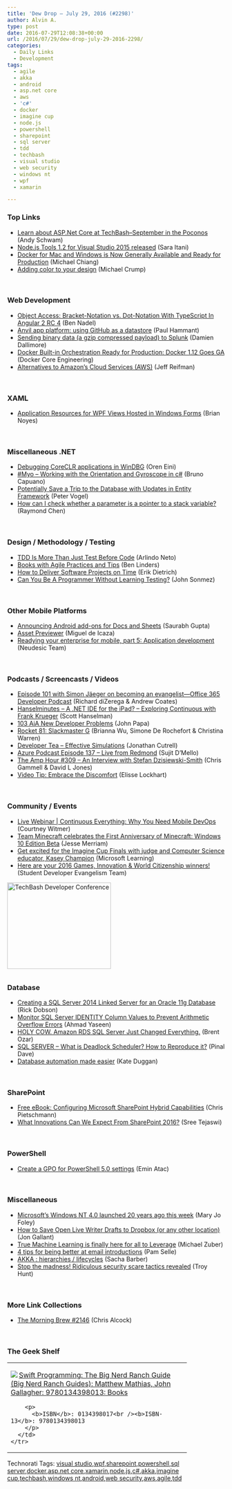 ```yaml
---
title: 'Dew Drop – July 29, 2016 (#2298)'
author: Alvin A.
type: post
date: 2016-07-29T12:08:38+00:00
url: /2016/07/29/dew-drop-july-29-2016-2298/
categories:
  - Daily Links
  - Development
tags:
  - agile
  - akka
  - android
  - asp.net core
  - aws
  - 'c#'
  - docker
  - imagine cup
  - node.js
  - powershell
  - sharepoint
  - sql server
  - tdd
  - techbash
  - visual studio
  - web security
  - windows nt
  - wpf
  - xamarin

---
```

### <a name="top"></a>Top Links

  * <a href="http://www.schwammysays.net/learn-about-asp-net-core-at-techbashseptember-in-the-poconos/" target="_blank">Learn about ASP.Net Core at TechBash–September in the Poconos</a> (Andy Schwam)
  * <a href="https://blogs.msdn.microsoft.com/visualstudio/2016/07/28/node-js-tools-1-2-visual-studio-2015/" target="_blank">Node.js Tools 1.2 for Visual Studio 2015 released</a> (Sara Itani)
  * <a href="https://blog.docker.com/2016/07/docker-for-mac-and-windows-production-ready/" target="_blank">Docker for Mac and Windows is Now Generally Available and Ready for Production</a> (Michael Chiang)
  * <a href="https://blogs.windows.com/buildingapps/2016/07/28/adding-color-to-your-design/?WT.mc_id=DX_MVP4025064" target="_blank">Adding color to your design</a> (Michael Crump)

&nbsp;

### <a name="web"></a>Web Development

  * <a href="http://www.bennadel.com/blog/3126-object-access-bracket-notation-vs-dot-notation-with-typescript-in-angular-2-rc-4.htm" target="_blank">Object Access: Bracket-Notation vs. Dot-Notation With TypeScript In Angular 2 RC 4</a> (Ben Nadel)
  * <a href="http://feedproxy.google.com/~r/paulhammant/~3/Yw_O-hxNDwY/" target="_blank">Anvil app platform: using GitHub as a datastore</a> (Paul Hammant)
  * <a href="http://blogs.splunk.com/2016/07/28/sending-compressed-payloads-to-splunk/" target="_blank">Sending binary data (a gzip compressed payload) to Splunk</a> (Damien Dallimore)
  * <a href="https://blog.docker.com/2016/07/docker-built-in-orchestration-ready-for-production-docker-1-12-goes-ga/" target="_blank">Docker Built-in Orchestration Ready for Production: Docker 1.12 Goes GA</a> (Docker Core Engineering)
  * <a href="http://code.tutsplus.com/tutorials/alternatives-to-amazons-cloud-services-aws--cms-25409" target="_blank">Alternatives to Amazon&#8217;s Cloud Services (AWS)</a> (Jeff Reifman)

&nbsp;

### <a name="silverlight"></a>XAML

  * <a href="http://briannoyesblog.azurewebsites.net/2016/07/28/application-resources-for-wpf-views-hosted-in-windows-forms/" target="_blank">Application Resources for WPF Views Hosted in Windows Forms</a> (Brian Noyes)

&nbsp;

### <a name="dotnet"></a>Miscellaneous .NET

  * <a href="http://feedproxy.google.com/~r/AyendeRahien/~3/qMtfJVow3GQ/debugging-coreclr-applications-in-windbg" target="_blank">Debugging CoreCLR applications in WinDBG</a> (Oren Eini)
  * <a href="http://feedproxy.google.com/~r/elbruno/~3/MR8pQ5DaHLE/" target="_blank">#Myo – Working with the Orientation and Gyroscope in c#</a> (Bruno Capuano)
  * <a href="https://visualstudiomagazine.com/articles/2016/07/28/save-database-trips-updates-entity-framework.aspx" target="_blank">Potentially Save a Trip to the Database with Updates in Entity Framework</a> (Peter Vogel)
  * <a href="https://blogs.msdn.microsoft.com/oldnewthing/20160728-00/?p=93975" target="_blank">How can I check whether a parameter is a pointer to a stack variable?</a> (Raymond Chen)

&nbsp;

### <a name="design"></a>Design / Methodology / Testing

  * <a href="https://dzone.com/articles/tdd-is-more-than-just-test-before-code?utm_medium=feed&utm_source=feedpress.me&utm_campaign=Feed%3A+dzone%2Fdevops" target="_blank">TDD Is More Than Just Test Before Code</a> (Arlindo Neto)
  * <a href="http://www.benlinders.com/news/books-agile-practices-tips/" target="_blank">Books with Agile Practices and Tips</a> (Ben Linders)
  * <a href="https://blog.ndepend.com/how-to-deliver-software-projects-on-time/" target="_blank">How to Deliver Software Projects on Time</a> (Erik Dietrich)
  * <a href="https://simpleprogrammer.com/2016/07/28/can-programmer-without-learning-testing/" target="_blank">Can You Be A Programmer Without Learning Testing?</a> (John Sonmez)

&nbsp;

### <a name="mobile"></a>Other Mobile Platforms

  * <a href="http://feedproxy.google.com/~r/blogspot/hsDu/~3/_xB6Sb9friM/announcing-android-add-ons-for-docs-and.html" target="_blank">Announcing Android add-ons for Docs and Sheets</a> (Saurabh Gupta)
  * <a href="http://tirania.org/blog/archive/2016/Jul-28.html" target="_blank">Asset Previewer</a> (Miguel de Icaza)
  * <a href="http://www.neudesic.com/resources/blog/enterprise-mobility/readying-your-enterprise-for-mobile-part-5-application-development/" target="_blank">Readying your enterprise for mobile, part 5: Application development</a> (Neudesic Team)

&nbsp;

### <a name="podcasts"></a>Podcasts / Screencasts / Videos

  * <a href="http://blogs.office.com/2016/07/28/episode-101-with-simon-jaeger-on-becoming-an-evangelist-office-365-developer-podcast/" target="_blank">Episode 101 with Simon Jäeger on becoming an evangelist—Office 365 Developer Podcast</a> (Richard diZerega & Andrew Coates)
  * <a href="http://www.hanselminutes.com/default.aspx?ShowID=18525" target="_blank">Hanselminutes &#8211; A .NET IDE for the iPad? &#8211; Exploring Continuous with Frank Krueger</a> (Scott Hanselman)
  * <a href="https://devchat.tv/adv-in-angular/103-aia-new-developer-problems" target="_blank">103 AiA New Developer Problems</a> (John Papa)
  * <a href="http://relay.fm/rocket/81" target="_blank">Rocket 81: Slackmaster G</a> (Brianna Wu, Simone De Rochefort & Christina Warren)
  * <a href="http://feedproxy.google.com/~r/DeveloperTea/~3/jwkF_ni1VfU/43446-effective-simulations" target="_blank">Developer Tea &#8211; Effective Simulations</a> (Jonathan Cutrell)
  * <a href="http://azpodcast.azurewebsites.net/post/Episode-137-Live-from-Redmond" target="_blank">Azure Podcast Episode 137 &#8211; Live from Redmond</a> (Sujit D&#8217;Mello)
  * <a href="http://feedproxy.google.com/~r/TheAmpHour/~3/0Op7vVSuznU/" target="_blank">The Amp Hour #309 – An Interview with Stefan Dzisiewski-Smith</a> (Chris Gammell & David L Jones)
  * <a href="http://www.radicalcandor.com/blog/video-tip-embrace-discomfort/" target="_blank">Video Tip: Embrace the Discomfort</a> (Elisse Lockhart)

&nbsp;

### <a name="events"></a>Community / Events

  * <a href="https://blog.xamarin.com/live-webinar-continuous-everything-why-you-need-mobile-devops/" target="_blank">Live Webinar | Continuous Everything: Why You Need Mobile DevOps</a> (Courtney Witmer)
  * <a href="http://blogs.windows.com/windowsexperience/2016/07/28/team-minecraft-celebrates-the-first-anniversary-of-minecraft-windows-10-edition-beta/?WT.mc_id=DX_MVP4025064" target="_blank">Team Minecraft celebrates the First Anniversary of Minecraft: Windows 10 Edition Beta</a> (Jesse Merriam)
  * <a href="https://borntolearn.mslearn.net/b/weblog/posts/get-excited-for-the-imagine-cup-finals-with-judge-and-computer-science-educator-kasey-champion" target="_blank">Get excited for the Imagine Cup Finals with judge and Computer Science educator, Kasey Champion</a> (Microsoft Learning)
  * <a href="https://blogs.msdn.microsoft.com/microsoftimagine/2016/07/28/here-are-your-2016-games-innovation-world-citizenship-winners/" target="_blank">Here are your 2016 Games, Innovation & World Citizenship winners!</a> (Student Developer Evangelism Team)

<a href="http://www.techbash.com/" target="_blank"><img loading="lazy" decoding="async" title="TechBash Developer Conference" style="border-top: 0px; border-right: 0px; background-image: none; border-bottom: 0px; padding-top: 0px; padding-left: 0px; border-left: 0px; margin: 0px 0px 10px; padding-right: 0px" border="0" alt="TechBash Developer Conference" src="/wp-content/uploads/2016/07/QuickAd-v2.png" width="240" height="200" /></a>

### <a name="sql"></a>Database

  * <a href="http://feedproxy.google.com/~r/MSSQLTips-LatestSqlServerTips/~3/-oZhHaQA-0k/tip.asp" target="_blank">Creating a SQL Server 2014 Linked Server for an Oracle 11g Database</a> (Rick Dobson)
  * <a href="http://feedproxy.google.com/~r/MSSQLTips-LatestSqlServerTips/~3/oZ10w7xHX18/tip.asp" target="_blank">Monitor SQL Server IDENTITY Column Values to Prevent Arithmetic Overflow Errors</a> (Ahmad Yaseen)
  * <a href="http://feedproxy.google.com/~r/BrentOzar-SqlServerDba/~3/b-2UVCYp3sI/" target="_blank">HOLY COW. Amazon RDS SQL Server Just Changed Everything.</a> (Brent Ozar)
  * <a href="http://blog.sqlauthority.com/2016/07/29/sql-server-deadlock-scheduler-reproduce/" target="_blank">SQL SERVER – What is Deadlock Scheduler? How to Reproduce it?</a> (Pinal Dave)
  * <a href="http://www.red-gate.com/blog/database-lifecycle-management/database-automation-made-easier" target="_blank">Database automation made easier</a> (Kate Duggan)

&nbsp;

### <a name="sp"></a>SharePoint

  * <a href="https://buildazure.com/2016/07/29/free-ebook-configuring-microsoft-sharepoint-hybrid-capabilities/" target="_blank">Free eBook: Configuring Microsoft SharePoint Hybrid Capabilities</a> (Chris Pietschmann)
  * <a href="https://dzone.com/articles/what-innovations-can-we-expect-from-sharepoint-201?utm_medium=feed&utm_source=feedpress.me&utm_campaign=Feed%3A+dzone%2Fcloud" target="_blank">What Innovations Can We Expect From SharePoint 2016?</a> (Sree Tejaswi)

&nbsp;

### <a name="ps"></a>PowerShell

  * <a href="https://p0w3rsh3ll.wordpress.com/2016/07/28/create-a-gpo-for-powershell-5-0-settings/" target="_blank">Create a GPO for PowerShell 5.0 settings</a> (Emin Atac)

&nbsp;

### <a name="misc"></a>Miscellaneous

  * <a href="http://www.zdnet.com/article/microsofts-windows-nt-4-0-launched-20-years-ago-this-week/#ftag=RSSbaffb68" target="_blank">Microsoft&#8217;s Windows NT 4.0 launched 20 years ago this week</a> (Mary Jo Foley)
  * <a href="http://feedproxy.google.com/~r/jongallant/~3/baFrOxmjaYI/openlivewriter-dropbox.html" target="_blank">How to Save Open Live Writer Drafts to Dropbox (or any other location)</a> (Jon Gallant)
  * <a href="http://blogs.splunk.com/2016/07/28/true-machine-learning-is-finally-here-for-all-to-leverage/" target="_blank">True Machine Learning is finally here for all to Leverage</a> (Michael Zuber)
  * <a href="http://thewebivore.com/4-tips-for-being-better-at-email-introductions/" target="_blank">4 tips for being better at email introductions</a> (Pam Selle)
  * <a href="https://sachabarbs.wordpress.com/2016/07/29/akka-hierarchies-lifecycles/" target="_blank">AKKA : hierarchies / lifecycles</a> (Sacha Barber)
  * <a href="http://feedproxy.google.com/~r/TroyHunt/~3/rVUHaL0x4hg/" target="_blank">Stop the madness! Ridiculous security scare tactics revealed</a> (Troy Hunt)

&nbsp;

### <a name="links"></a>More Link Collections

  * <a href="http://feedproxy.google.com/~r/ReflectivePerspective/~3/_ILm7O8V0aw/" target="_blank">The Morning Brew #2146</a> (Chris Alcock)

&nbsp;

### <a name="shelf"></a>The Geek Shelf

<div id="scid:7dc1bd33-94bd-46fd-a20b-0131235bcd47:61cc3454-20bb-4a09-b3e9-331aadfb6086" class="wlWriterEditableSmartContent" style="float: none; padding-bottom: 0px; padding-top: 0px; padding-left: 0px; margin: 0px; display: inline; padding-right: 0px">
  <table cellspacing="0" cellpadding="2" width="400" border="0" unselectable="on">
    <tr>
      <td valign="top" width="400">
        <p>
          <a title="Swift Programming: The Big Nerd Ranch Guide (Big Nerd Ranch Guides): Matthew Mathias, John Gallagher: 9780134398013: Books" href="http://www.amazon.com/exec/obidos/ASIN/0134398017/amavin-20"><img data-recalc-dims="1" decoding="async" src="https://i0.wp.com/images.amazon.com/images/P/0134398017.01.MZZZZZZZ.jpg?w=660" border="0" align="left" style="float:left" />Swift Programming: The Big Nerd Ranch Guide (Big Nerd Ranch Guides): Matthew Mathias, John Gallagher: 9780134398013: Books</a>
        </p>
        
        <p>
          <b>ISBN</b>: 0134398017<br /><b>ISBN-13</b>: 9780134398013
        </p>
      </td>
    </tr>
  </table>
</div>

<div id="scid:0767317B-992E-4b12-91E0-4F059A8CECA8:508419c1-6aba-4068-9f75-cd424d9b708b" class="wlWriterEditableSmartContent" style="float: none; padding-bottom: 0px; padding-top: 0px; padding-left: 0px; margin: 0px; display: inline; padding-right: 0px">
  Technorati Tags: <a href="http://technorati.com/tags/visual+studio" rel="tag">visual studio</a>,<a href="http://technorati.com/tags/wpf" rel="tag">wpf</a>,<a href="http://technorati.com/tags/sharepoint" rel="tag">sharepoint</a>,<a href="http://technorati.com/tags/powershell" rel="tag">powershell</a>,<a href="http://technorati.com/tags/sql+server" rel="tag">sql server</a>,<a href="http://technorati.com/tags/docker" rel="tag">docker</a>,<a href="http://technorati.com/tags/asp.net+core" rel="tag">asp.net core</a>,<a href="http://technorati.com/tags/xamarin" rel="tag">xamarin</a>,<a href="http://technorati.com/tags/node.js" rel="tag">node.js</a>,<a href="http://technorati.com/tags/c%23" rel="tag">c#</a>,<a href="http://technorati.com/tags/akka" rel="tag">akka</a>,<a href="http://technorati.com/tags/imagine+cup" rel="tag">imagine cup</a>,<a href="http://technorati.com/tags/techbash" rel="tag">techbash</a>,<a href="http://technorati.com/tags/windows+nt" rel="tag">windows nt</a>,<a href="http://technorati.com/tags/android" rel="tag">android</a>,<a href="http://technorati.com/tags/web+security" rel="tag">web security</a>,<a href="http://technorati.com/tags/aws" rel="tag">aws</a>,<a href="http://technorati.com/tags/agile" rel="tag">agile</a>,<a href="http://technorati.com/tags/tdd" rel="tag">tdd</a>
</div>